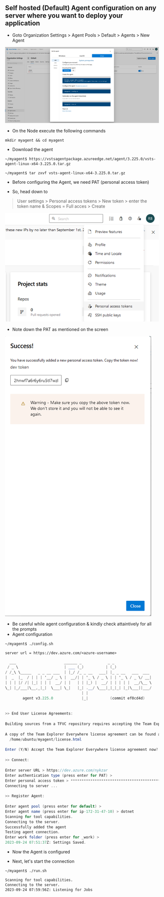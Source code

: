 
Self hosted (Default) Agent configuration on any server where you want to deploy your application
-------------------------------------------------------------------------------------------------

* Goto Organization Settings > Agent Pools > Default > Agents >
  New Agent

![Preview](./img/download-agent.png)

* On the Node execute the following commands
```
mkdir myagent && cd myagent
```

* Download the agent
```
~/myagent$ https://vstsagentpackage.azureedge.net/agent/3.225.0/vsts-agent-linux-x64-3.225.0.tar.gz
```
```
~/myagent$ tar zxvf vsts-agent-linux-x64-3.225.0.tar.gz
```

* Before configuring the Agent, we need PAT (personal access token)

* So, head down to 
> User settings > Personal access tokens > New token > enter the token name & Scopes = Full acces > Create

![Preview](./img/PAT-UI.png)

* Note down the PAT as mentioned on the screen

![Preview](./img/PAT.png)

* Be careful while agent configuration & kindly check attaintively for all the prompts 
* Agent configuration 

```
~/myagent$ ./config.sh
```
```
server url = https://dev.azure.com/<azure-username>
```
```as
  ___                      ______ _            _ _
 / _ \                     | ___ (_)          | (_)
/ /_\ \_____   _ _ __ ___  | |_/ /_ _ __   ___| |_ _ __   ___  ___
|  _  |_  / | | | '__/ _ \ |  __/| | '_ \ / _ \ | | '_ \ / _ \/ __|
| | | |/ /| |_| | | |  __/ | |   | | |_) |  __/ | | | | |  __/\__ \
\_| |_/___|\__,_|_|  \___| \_|   |_| .__/ \___|_|_|_| |_|\___||___/
                                   | |
        agent v3.225.0             |_|          (commit ef0cd4d)


>> End User License Agreements:

Building sources from a TFVC repository requires accepting the Team Explorer Everywhere End User License Agreement. This step is not required for building sources from Git repositories.

A copy of the Team Explorer Everywhere license agreement can be found at:
  /home/ubuntu/myagent/license.html

Enter (Y/N) Accept the Team Explorer Everywhere license agreement now? (press enter for N) > Y

>> Connect:

Enter server URL > https://dev.azure.com/nykzar
Enter authentication type (press enter for PAT) >
Enter personal access token > *****************************************************
Connecting to server ...

>> Register Agent:

Enter agent pool (press enter for default) >
Enter agent name (press enter for ip-172-31-47-10) > dotnet
Scanning for tool capabilities.
Connecting to the server.
Successfully added the agent
Testing agent connection.
Enter work folder (press enter for _work) >
2023-09-24 07:51:37Z: Settings Saved.
```

* Now the Agent is configured

* Next, let's start the connection
```
~/myagent$ ./run.sh
```

```
Scanning for tool capabilities.
Connecting to the server.
2023-09-24 07:59:56Z: Listening for Jobs
```